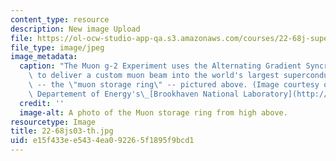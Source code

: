 ```yaml
---
content_type: resource
description: New image Upload
file: https://ol-ocw-studio-app-qa.s3.amazonaws.com/courses/22-68j-superconducting-magnets-spring-2003/e15f433ee5434ea092265f1895f9bcd1_22-68js03-th.jpg
file_type: image/jpeg
image_metadata:
  caption: "The Muon g-2 Experiment uses the Alternating Gradient Syncrhotron (AGS)\
    \ to deliver a custom muon beam into the world's largest superconducting magnet\
    \ -- the \"muon storage ring\" -- pictured above. (Image courtesy of the U.S.\
    \ Departement of Energy's\_[Brookhaven National Laboratory](http://www.bnl.gov/bnlweb/pubaf/pr/2001/g-2_backgrounder.htm).)"
  credit: ''
  image-alt: A photo of the Muon storage ring from high above.
resourcetype: Image
title: 22-68js03-th.jpg
uid: e15f433e-e543-4ea0-9226-5f1895f9bcd1
---
```

